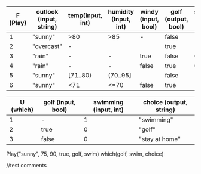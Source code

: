 |F (Play)|outlook (input, string)| temp(input, int) | humidity (Input, int) |windy (input, bool)| golf (output, bool)| swimming (output, int)|
|---|---|---|---|---|---|---|
|1|"sunny"|>80|>85|-|false|1|
|2|"overcast"|-|||true|1|
|3|"rain"|-|-|true|false|0|
|4|"rain"|-|-|false|true|0|
|5|"sunny"|[71..80)|(70..95]||false|1|
|6|"sunny"|<71|<=70|false|true|1|

|U (which)|golf (input, bool)|swimming (input, int)|choice (output, string)|
|---|---|---|---|
|1|-|1|"swimming"|
|2|true|0|"golf"|
|3|false|0|"stay at home"|

Play("sunny", 75, 90, true, golf, swim)
which(golf, swim, choice)

//test comments